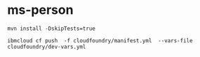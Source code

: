 # ms-person


    
    mvn install -DskipTests=true
    
    ibmcloud cf push  -f cloudfoundry/manifest.yml  --vars-file cloudfoundry/dev-vars.yml
    

